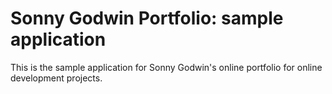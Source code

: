 # Sonny Godwin Portfolio: sample application

This is the sample application for Sonny Godwin's online portfolio
for online development projects.